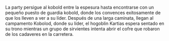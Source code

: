 La party persigue al kobold entre la espesura hasta encontrarse con un pequeño puesto de guardia kobold, donde los convences exitosamente de que los lleven a ver a su líder. Después de una larga caminata, llegan al campamento Kobolod, donde su líder, el hogoblin Kartias espera sentado en su trono mientras un grupo de sirvientes intenta abrir el cofre que robaron de los cadaveres en la carretera.